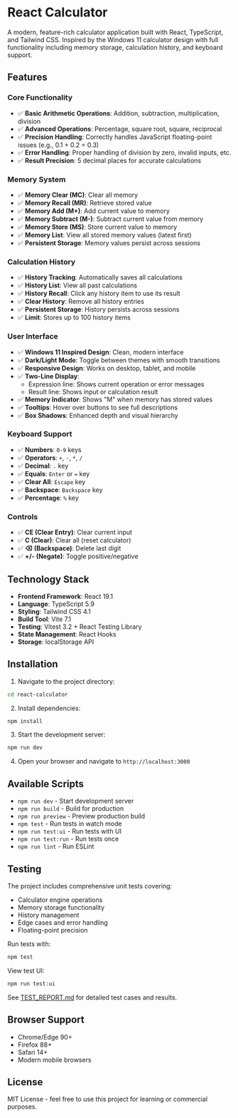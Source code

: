 # React Calculator

A modern, feature-rich calculator application built with React, TypeScript, and Tailwind CSS. Inspired by the Windows 11 calculator design with full functionality including memory storage, calculation history, and keyboard support.

## Features

### Core Functionality
- ✅ **Basic Arithmetic Operations**: Addition, subtraction, multiplication, division
- ✅ **Advanced Operations**: Percentage, square root, square, reciprocal
- ✅ **Precision Handling**: Correctly handles JavaScript floating-point issues (e.g., 0.1 + 0.2 = 0.3)
- ✅ **Error Handling**: Proper handling of division by zero, invalid inputs, etc.
- ✅ **Result Precision**: 5 decimal places for accurate calculations

### Memory System
- ✅ **Memory Clear (MC)**: Clear all memory
- ✅ **Memory Recall (MR)**: Retrieve stored value
- ✅ **Memory Add (M+)**: Add current value to memory
- ✅ **Memory Subtract (M-)**: Subtract current value from memory
- ✅ **Memory Store (MS)**: Store current value to memory
- ✅ **Memory List**: View all stored memory values (latest first)
- ✅ **Persistent Storage**: Memory values persist across sessions

### Calculation History
- ✅ **History Tracking**: Automatically saves all calculations
- ✅ **History List**: View all past calculations
- ✅ **History Recall**: Click any history item to use its result
- ✅ **Clear History**: Remove all history entries
- ✅ **Persistent Storage**: History persists across sessions
- ✅ **Limit**: Stores up to 100 history items

### User Interface
- ✅ **Windows 11 Inspired Design**: Clean, modern interface
- ✅ **Dark/Light Mode**: Toggle between themes with smooth transitions
- ✅ **Responsive Design**: Works on desktop, tablet, and mobile
- ✅ **Two-Line Display**: 
  - Expression line: Shows current operation or error messages
  - Result line: Shows input or calculation result
- ✅ **Memory Indicator**: Shows "M" when memory has stored values
- ✅ **Tooltips**: Hover over buttons to see full descriptions
- ✅ **Box Shadows**: Enhanced depth and visual hierarchy

### Keyboard Support
- ✅ **Numbers**: `0-9` keys
- ✅ **Operators**: `+`, `-`, `*`, `/`
- ✅ **Decimal**: `.` key
- ✅ **Equals**: `Enter` or `=` key
- ✅ **Clear All**: `Escape` key
- ✅ **Backspace**: `Backspace` key
- ✅ **Percentage**: `%` key

### Controls
- ✅ **CE (Clear Entry)**: Clear current input
- ✅ **C (Clear)**: Clear all (reset calculator)
- ✅ **⌫ (Backspace)**: Delete last digit
- ✅ **+/- (Negate)**: Toggle positive/negative

## Technology Stack

- **Frontend Framework**: React 19.1
- **Language**: TypeScript 5.9
- **Styling**: Tailwind CSS 4.1
- **Build Tool**: Vite 7.1
- **Testing**: Vitest 3.2 + React Testing Library
- **State Management**: React Hooks
- **Storage**: localStorage API

## Installation

1. Navigate to the project directory:
```bash
cd react-calculator
```

2. Install dependencies:
```bash
npm install
```

3. Start the development server:
```bash
npm run dev
```

4. Open your browser and navigate to `http://localhost:3000`

## Available Scripts

- `npm run dev` - Start development server
- `npm run build` - Build for production
- `npm run preview` - Preview production build
- `npm test` - Run tests in watch mode
- `npm run test:ui` - Run tests with UI
- `npm run test:run` - Run tests once
- `npm run lint` - Run ESLint

## Testing

The project includes comprehensive unit tests covering:
- Calculator engine operations
- Memory storage functionality
- History management
- Edge cases and error handling
- Floating-point precision

Run tests with:
```bash
npm test
```

View test UI:
```bash
npm run test:ui
```

See [TEST_REPORT.md](./TEST_REPORT.md) for detailed test cases and results.

## Browser Support

- Chrome/Edge 90+
- Firefox 88+
- Safari 14+
- Modern mobile browsers

## License

MIT License - feel free to use this project for learning or commercial purposes.
